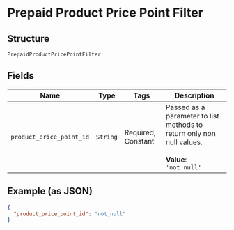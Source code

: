 
# Prepaid Product Price Point Filter

## Structure

`PrepaidProductPricePointFilter`

## Fields

| Name | Type | Tags | Description |
|  --- | --- | --- | --- |
| `product_price_point_id` | `String` | Required, Constant | Passed as a parameter to list methods to return only non null values.<br><br>**Value**: `'not_null'` |

## Example (as JSON)

```json
{
  "product_price_point_id": "not_null"
}
```

